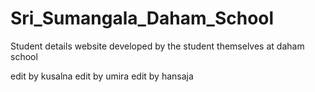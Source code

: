 # Sri_Sumangala_Daham_School
Student details website developed by the student themselves at daham school


edit by kusalna
edit by umira
edit by hansaja
